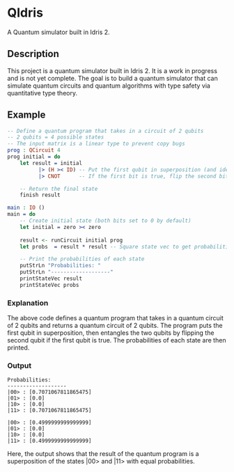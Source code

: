 # QIdris

A Quantum simulator built in Idris 2.

## Description 

This project is a quantum simulator built in Idris 2. It is a work in progress and is not yet complete. The goal is to build a quantum simulator that can simulate quantum circuits and quantum algorithms with type safety via quantitative type theory.

## Example

```idris
-- Define a quantum program that takes in a circuit of 2 qubits
-- 2 qubits = 4 possible states
-- The input matrix is a linear type to prevent copy bugs
prog : QCircuit 4
prog initial = do 
    let result = initial
          |> (H >< ID) -- Put the first qubit in superposition (and identity on second)
          |> CNOT      -- If the first bit is true, flip the second bit (entangles the two bits)

    -- Return the final state
    finish result

main : IO ()
main = do 
    -- Create initial state (both bits set to 0 by default)
    let initial = zero >< zero
    
    result <- runCircuit initial prog
    let probs  = result * result -- Square state vec to get probabilities

    -- Print the probabilities of each state
    putStrLn "Probabilities: "
    putStrLn "-------------------"
    printStateVec result
    printStateVec probs
```

### Explanation 

The above code defines a quantum program that takes in a quantum circuit of 2 qubits and returns a quantum circuit of 2 qubits. The program puts the first qubit in superposition, then entangles the two qubits by flipping the second qubit if the first qubit is true. The probabilities of each state are then printed. 

### Output

```
Probabilities: 
-------------------
|00> : [0.7071067811865475]
|01> : [0.0]
|10> : [0.0]
|11> : [0.7071067811865475]

|00> : [0.4999999999999999]
|01> : [0.0]
|10> : [0.0]
|11> : [0.4999999999999999]
```

Here, the output shows that the result of the quantum program is a superposition of the states |00> and |11> with equal probabilities.